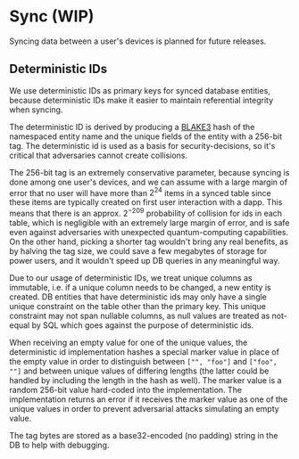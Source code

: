 # Sync (WIP)

Syncing data between a user's devices is planned for future releases.

## Deterministic IDs

We use deterministic IDs as primary keys for synced database entities,
because deterministic IDs make it easier to maintain referential integrity when
syncing.

The deterministic ID is derived by producing a
[BLAKE3](https://github.com/BLAKE3-team/BLAKE3) hash of the namespaced entity
name and the unique fields of the entity with a 256-bit tag. The deterministic
id is used as a basis for security-decisions, so it's critical that adversaries
cannot create collisions.

The 256-bit tag is an extremely conservative parameter, because syncing is done
among one user's devices, and we can assume with a large margin of error that no
user will have more than $2^{24}$ items in a synced table since these items
are typically created on first user interaction with a dapp. This means that
there is an approx. $2^{-209}$ probability of collision for ids in each
table, which is negligible with an extremely large margin of error, and is safe
even against adversaries with unexpected quantum-computing capabilities. On the
other hand, picking a shorter tag wouldn't bring any real benefits, as by
halving the tag size, we could save a few megabytes of storage for power users,
and it wouldn't speed up DB queries in any meaningful way.

Due to our usage of deterministic IDs, we treat unique columns as immutable,
i.e. if a unique column needs to be changed, a new entity is created. DB
entities that have deterministic ids may only have a single unique constraint on
the table other than the primary key. This unique constraint may not span
nullable columns, as null values are treated as not-equal by SQL which goes
against the purpose of deterministic ids.

When receiving an empty value for one of the unique values, the deterministic id
implementation hashes a special marker value in place of the empty value in
order to distinguish between `["", "foo"]`  and `["foo", ""]` and between unique
values of differing lengths (the latter could be handled by including the length
in the hash as well). The marker value is a random 256-bit value hard-coded into
the implementation. The implementation returns an error if it receives the
marker value as one of the unique values in order to prevent adversarial attacks
simulating an empty value.

The tag bytes are stored as a base32-encoded (no padding) string in the DB to
help with debugging.
